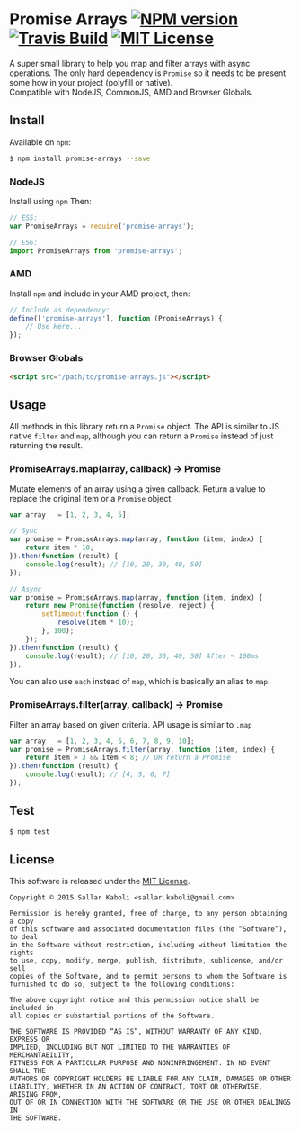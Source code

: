 Promise Arrays [![NPM version][npm-version-image]][npm-url] [![Travis Build][travis-build-image]][travis-url] [![MIT License][license-image]][license-url]
===
A super small library to help you map and filter arrays with async operations. The only hard dependency is 
`Promise` so it needs to be present some how in your project (polyfill or native).  
Compatible with NodeJS, CommonJS, AMD and Browser Globals.

## Install
Available on `npm`:
```bash
$ npm install promise-arrays --save
```

### NodeJS
Install using `npm` Then:
```javascript
// ES5:
var PromiseArrays = require('promise-arrays');

// ES6:
import PromiseArrays from 'promise-arrays';
```

### AMD
Install `npm` and include in your AMD project, then:
```javascript
// Include as dependency:
define(['promise-arrays'], function (PromiseArrays) {
    // Use Here...
});
```

### Browser Globals
```html
<script src="/path/to/promise-arrays.js"></script>
```

## Usage
All methods in this library return a `Promise` object. The API is similar to JS native `filter` and `map`, although
you can return a `Promise` instead of just returning the result.

### PromiseArrays.map(array, callback) → Promise
Mutate elements of an array using a given callback. Return a value to replace the original item or a `Promise` object.
```javascript
var array   = [1, 2, 3, 4, 5];

// Sync
var promise = PromiseArrays.map(array, function (item, index) {
    return item * 10;
}).then(function (result) {
    console.log(result); // [10, 20, 30, 40, 50]
});

// Async
var promise = PromiseArrays.map(array, function (item, index) {
    return new Promise(function (resolve, reject) {
        setTimeout(function () {
            resolve(item * 10);
        }, 100);
    });
}).then(function (result) {
    console.log(result); // [10, 20, 30, 40, 50] After ~ 100ms
});
```

You can also use `each` instead of `map`, which is basically an alias to `map`.

### PromiseArrays.filter(array, callback) → Promise
Filter an array based on given criteria. API usage is similar to `.map`
```javascript
var array   = [1, 2, 3, 4, 5, 6, 7, 8, 9, 10];
var promise = PromiseArrays.filter(array, function (item, index) {
    return item > 3 && item < 8; // OR return a Promise
}).then(function (result) {
    console.log(result); // [4, 5, 6, 7]
});
```

## Test
```bash
$ npm test
```

## License
This software is released under the [MIT License](http://sallar.mit-license.org/).  

    Copyright © 2015 Sallar Kaboli <sallar.kaboli@gmail.com>
    
    Permission is hereby granted, free of charge, to any person obtaining a copy
    of this software and associated documentation files (the “Software”), to deal
    in the Software without restriction, including without limitation the rights
    to use, copy, modify, merge, publish, distribute, sublicense, and/or sell
    copies of the Software, and to permit persons to whom the Software is
    furnished to do so, subject to the following conditions:
    
    The above copyright notice and this permission notice shall be included in
    all copies or substantial portions of the Software.
    
    THE SOFTWARE IS PROVIDED “AS IS”, WITHOUT WARRANTY OF ANY KIND, EXPRESS OR
    IMPLIED, INCLUDING BUT NOT LIMITED TO THE WARRANTIES OF MERCHANTABILITY,
    FITNESS FOR A PARTICULAR PURPOSE AND NONINFRINGEMENT. IN NO EVENT SHALL THE
    AUTHORS OR COPYRIGHT HOLDERS BE LIABLE FOR ANY CLAIM, DAMAGES OR OTHER
    LIABILITY, WHETHER IN AN ACTION OF CONTRACT, TORT OR OTHERWISE, ARISING FROM,
    OUT OF OR IN CONNECTION WITH THE SOFTWARE OR THE USE OR OTHER DEALINGS IN
    THE SOFTWARE.
    
[npm-url]: https://npmjs.com/package/promise-arrays
[npm-version-image]: https://img.shields.io/npm/v/promise-arrays.svg

[travis-url]: https://travis-ci.org/sallar/promise-arrays
[travis-build-image]: https://img.shields.io/travis/sallar/promise-arrays.svg

[license-url]: http://sallar.mit-license.org/
[license-image]: https://img.shields.io/npm/l/promise-arrays.svg